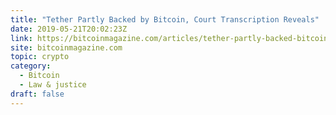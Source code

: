 ```yaml
---
title: "Tether Partly Backed by Bitcoin, Court Transcription Reveals"
date: 2019-05-21T20:02:23Z
link: https://bitcoinmagazine.com/articles/tether-partly-backed-bitcoin-court-transcription-reveals/?utm_medium=RSS&utm_source=hune
site: bitcoinmagazine.com
topic: crypto
category:
  - Bitcoin
  - Law & justice
draft: false
---
```

